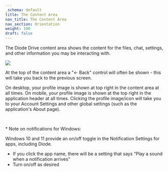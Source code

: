 ```yaml
---
_schema: default
title: The Content Area
nav_title: The Content Area
nav_section: Orientation
weight: 100
draft: false
---
```

The Diode Drive content area shows the content for the files, chat, settings, and other information you may be interacting with.

![](/uploads/image-9.png)

At the top of the content area a "&lt;- Back" control will often be shown - this will take you back to the previous screen.

On desktop, your profile image is shown at top right in the content area at all times. On mobile, your profile image is shown at the top right in the application header at all times. Clicking the profile image/icon will take you to your Account Settings and other global settings (such as the application's About page).

&nbsp;

\* Note on notifications for Windows:

Windows 10 and 11 provide an on/off toggle in the Notification Settings for apps, including Diode.

* If you click the app name, there will be a setting that says “Play a sound when a notification arrives"
* Turn on/off as desired